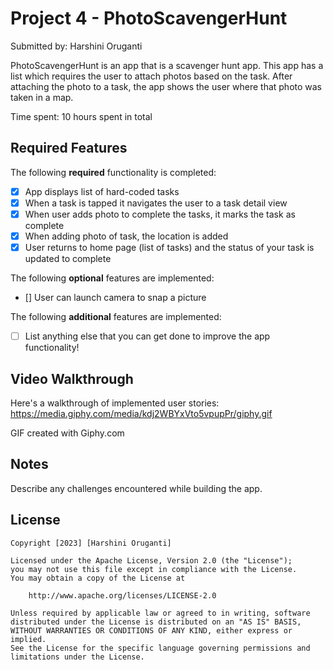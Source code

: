 # Project 4 - PhotoScavengerHunt

Submitted by: Harshini Oruganti

PhotoScavengerHunt is an app that is a scavenger hunt app. This app has a list which requires the user to attach photos based on the task. After attaching the photo to a task, the app shows the user where that photo was taken in a map.

Time spent: 10 hours spent in total

## Required Features

The following **required** functionality is completed:

- [x] App displays list of hard-coded tasks
- [x] When a task is tapped it navigates the user to a task detail view
- [x] When user adds photo to complete the tasks, it marks the task as complete
- [x] When adding photo of task, the location is added
- [x] User returns to home page (list of tasks) and the status of your task is updated to complete
 
The following **optional** features are implemented:

- [] User can launch camera to snap a picture    

The following **additional** features are implemented:

- [ ] List anything else that you can get done to improve the app functionality!

## Video Walkthrough

Here's a walkthrough of implemented user stories:
https://media.giphy.com/media/kdj2WBYxVto5vpupPr/giphy.gif

GIF created with Giphy.com

## Notes

Describe any challenges encountered while building the app.

## License

    Copyright [2023] [Harshini Oruganti]

    Licensed under the Apache License, Version 2.0 (the "License");
    you may not use this file except in compliance with the License.
    You may obtain a copy of the License at

        http://www.apache.org/licenses/LICENSE-2.0

    Unless required by applicable law or agreed to in writing, software
    distributed under the License is distributed on an "AS IS" BASIS,
    WITHOUT WARRANTIES OR CONDITIONS OF ANY KIND, either express or implied.
    See the License for the specific language governing permissions and
    limitations under the License.
